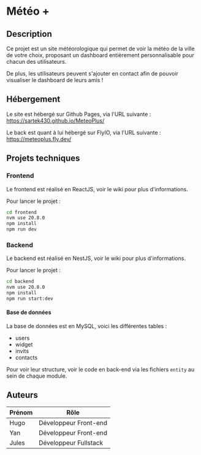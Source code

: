 # Météo +

## Description

Ce projet est un site météorologique qui permet de voir la météo de la ville de votre choix, proposant un dashboard entièrement personnalisable pour chacun des utilisateurs.

De plus, les utilisateurs peuvent s'ajouter en contact afin de pouvoir visualiser le dashboard de leurs amis !

## Hébergement

Le site est hébergé sur Github Pages, via l'URL suivante : https://sartek430.github.io/MeteoPlus/

Le back est quant à lui hébergé sur FlyIO, via l'URL suivante : https://meteoplus.fly.dev/

## Projets techniques

### Frontend

Le frontend est réalisé en ReactJS, voir le wiki pour plus d'informations.

Pour lancer le projet :

```bash
cd frontend
nvm use 20.8.0
npm install
npm run dev
```

### Backend

Le backend est réalisé en NestJS, voir le wiki pour plus d'informations.

Pour lancer le projet :

```bash
cd backend
nvm use 20.8.0
npm install
npm run start:dev
```

#### Base de données

La base de données est en MySQL, voici les différentes tables :

- users
- widget
- invits
- contacts

Pour voir leur structure, voir le code en back-end via les fichiers `entity` au sein de chaque module.

## Auteurs

| Prénom | Rôle                  |
| ------ | --------------------- |
| Hugo   | Développeur Front-end |
| Yan    | Développeur Front-end |
| Jules  | Développeur Fullstack |
